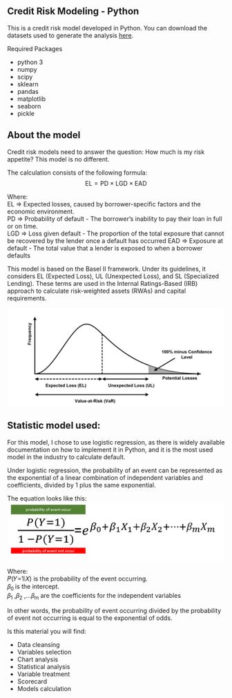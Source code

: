 ## Credit Risk Modeling - Python

This is a credit risk model developed in Python. You can download the datasets used to generate the analysis [here](https://drive.google.com/drive/folders/1IM7wfiwvzlngdyyr-L7Dafdk7oXZZBgN?usp=sharing).

Required Packages
- python 3
- numpy
- scipy
- sklearn
- pandas
- matplotlib
- seaborn
- pickle

## About the model

Credit risk models need to answer the question: How much is my risk appetite? This model is no different.

The calculation consists of the following formula:  
$$\text{EL} = \text{PD} \times \text{LGD} \times \text{EAD}$$  

Where:  
EL ⇒ Expected losses, caused by borrower-specific factors and the economic environment.  
PD ⇒ Probability of default - The borrower’s inability to pay their loan in full or on time.  
LGD ⇒ Loss given default - The proportion of the total exposure that cannot be recovered by the lender once a default has occurred 
EAD ⇒ Exposure at default - The total value that a lender is exposed to when a borrower defaults

This model is based on the Basel II framework. Under its guidelines, it considers EL (Expected Loss), UL (Unexpected Loss), and SL (Specialized Lending). These terms are used in the Internal Ratings-Based (IRB) approach to calculate risk-weighted assets (RWAs) and capital requirements.

![loss distribution](images/P_Loss.png)

## Statistic model used:  
For this model, I chose to use logistic regression, as there is widely available documentation on how to implement it in Python, and it is the most used model in the industry to calculate default.

Under logistic regression, the probability of an event can be represented as the exponential of a linear combination of independent variables and coefficients, divided by 1 plus the same exponential.

The equation looks like this:
![logistic regression](images/logistic.png)

Where:  
𝑃(𝑌=1∣𝑋) is the probability of the event occurring.  
𝛽<sub>0	</sub> is the intercept.  
𝛽<sub>1</sub> ,𝛽<sub>2</sub> ,...𝛽<sub>m</sub> are the coefficients for the independent variables  

In other words, the probability of event occurring divided by the probability of event not occurring is equal to the exponential of odds.

Is this material you will find:
- Data cleansing
- Variables selection
- Chart analysis
- Statistical analysis
- Variable treatment
- Scorecard
- Models calculation


